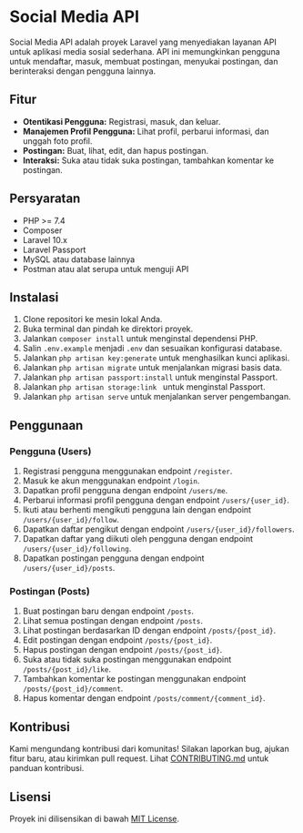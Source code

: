 # Social Media API

Social Media API adalah proyek Laravel yang menyediakan layanan API untuk aplikasi media sosial sederhana. API ini memungkinkan pengguna untuk mendaftar, masuk, membuat postingan, menyukai postingan, dan berinteraksi dengan pengguna lainnya.

## Fitur

- **Otentikasi Pengguna:** Registrasi, masuk, dan keluar.
- **Manajemen Profil Pengguna:** Lihat profil, perbarui informasi, dan unggah foto profil.
- **Postingan:** Buat, lihat, edit, dan hapus postingan.
- **Interaksi:** Suka atau tidak suka postingan, tambahkan komentar ke postingan.

## Persyaratan

- PHP >= 7.4
- Composer
- Laravel 10.x
- Laravel Passport
- MySQL atau database lainnya
- Postman atau alat serupa untuk menguji API

## Instalasi

1. Clone repositori ke mesin lokal Anda.
2. Buka terminal dan pindah ke direktori proyek.
3. Jalankan `composer install` untuk menginstal dependensi PHP.
4. Salin `.env.example` menjadi `.env` dan sesuaikan konfigurasi database.
5. Jalankan `php artisan key:generate` untuk menghasilkan kunci aplikasi.
6. Jalankan `php artisan migrate` untuk menjalankan migrasi basis data.
7. Jalankan `php artisan passport:install` untuk menginstal Passport.
8. Jalankan `php artisan storage:link ` untuk menginstal Passport.
9. Jalankan `php artisan serve` untuk menjalankan server pengembangan.

## Penggunaan

### Pengguna (Users)

1. Registrasi pengguna menggunakan endpoint `/register`.
2. Masuk ke akun menggunakan endpoint `/login`.
3. Dapatkan profil pengguna dengan endpoint `/users/me`.
4. Perbarui informasi profil pengguna dengan endpoint `/users/{user_id}`.
5. Ikuti atau berhenti mengikuti pengguna lain dengan endpoint `/users/{user_id}/follow`.
6. Dapatkan daftar pengikut dengan endpoint `/users/{user_id}/followers`.
7. Dapatkan daftar yang diikuti oleh pengguna dengan endpoint `/users/{user_id}/following`.
8. Dapatkan postingan pengguna dengan endpoint `/users/{user_id}/posts`.

### Postingan (Posts)

1. Buat postingan baru dengan endpoint `/posts`.
2. Lihat semua postingan dengan endpoint `/posts`.
3. Lihat postingan berdasarkan ID dengan endpoint `/posts/{post_id}`.
4. Edit postingan dengan endpoint `/posts/{post_id}`.
5. Hapus postingan dengan endpoint `/posts/{post_id}`.
6. Suka atau tidak suka postingan menggunakan endpoint `/posts/{post_id}/like`.
7. Tambahkan komentar ke postingan menggunakan endpoint `/posts/{post_id}/comment`.
8. Hapus komentar dengan endpoint `/posts/comment/{comment_id}`.

## Kontribusi

Kami mengundang kontribusi dari komunitas! Silakan laporkan bug, ajukan fitur baru, atau kirimkan pull request. Lihat [CONTRIBUTING.md](CONTRIBUTING.md) untuk panduan kontribusi.

## Lisensi

Proyek ini dilisensikan di bawah [MIT License](LICENSE).
